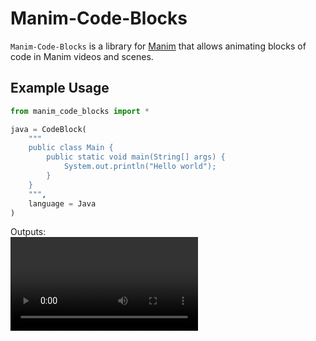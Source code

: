 # Manim-Code-Blocks

`Manim-Code-Blocks` is a library for [Manim](https://github.com/ManimCommunity/manim) that allows animating blocks of code in Manim videos and scenes. 

## Example Usage

```python
from manim_code_blocks import *

java = CodeBlock(
    """
    public class Main {
        public static void main(String[] args) {
            System.out.println("Hello world");
        }
    }
    """,
    language = Java
)
```
Outputs:<br>
<video src="assets/java_demo.mp4"></video>